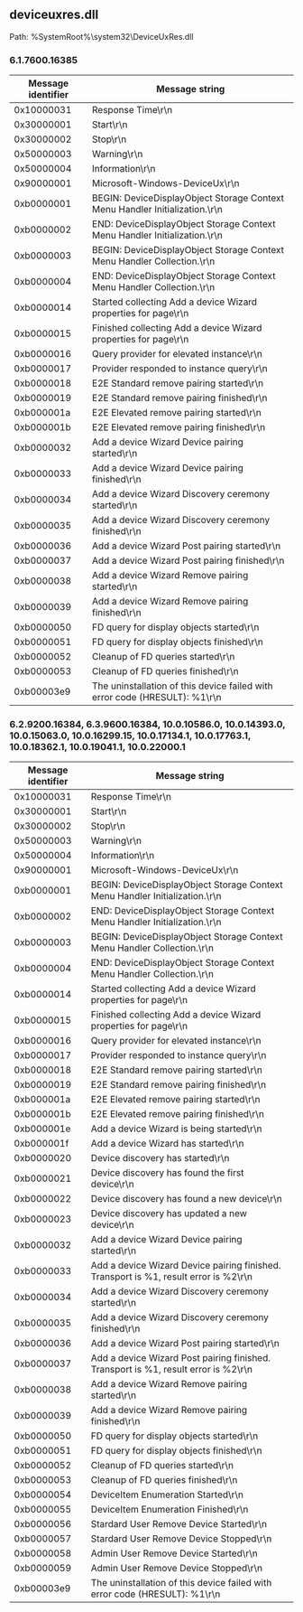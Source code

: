 ## deviceuxres.dll

Path: %SystemRoot%\system32\DeviceUxRes.dll

### 6.1.7600.16385

Message identifier | Message string
--- | ---
0x10000031 | Response Time\r\n
0x30000001 | Start\r\n
0x30000002 | Stop\r\n
0x50000003 | Warning\r\n
0x50000004 | Information\r\n
0x90000001 | Microsoft-Windows-DeviceUx\r\n
0xb0000001 | BEGIN: DeviceDisplayObject Storage Context Menu Handler Initialization.\r\n
0xb0000002 | END: DeviceDisplayObject Storage Context Menu Handler Initialization.\r\n
0xb0000003 | BEGIN: DeviceDisplayObject Storage Context Menu Handler Collection.\r\n
0xb0000004 | END: DeviceDisplayObject Storage Context Menu Handler Collection.\r\n
0xb0000014 | Started collecting Add a device Wizard properties for page\r\n
0xb0000015 | Finished collecting Add a device Wizard properties for page\r\n
0xb0000016 | Query provider for elevated instance\r\n
0xb0000017 | Provider responded to instance query\r\n
0xb0000018 | E2E Standard remove pairing started\r\n
0xb0000019 | E2E Standard remove pairing finished\r\n
0xb000001a | E2E Elevated remove pairing started\r\n
0xb000001b | E2E Elevated remove pairing finished\r\n
0xb0000032 | Add a device Wizard Device pairing started\r\n
0xb0000033 | Add a device Wizard Device pairing finished\r\n
0xb0000034 | Add a device Wizard Discovery ceremony started\r\n
0xb0000035 | Add a device Wizard Discovery ceremony finished\r\n
0xb0000036 | Add a device Wizard Post pairing started\r\n
0xb0000037 | Add a device Wizard Post pairing finished\r\n
0xb0000038 | Add a device Wizard Remove pairing started\r\n
0xb0000039 | Add a device Wizard Remove pairing finished\r\n
0xb0000050 | FD query for display objects started\r\n
0xb0000051 | FD query for display objects finished\r\n
0xb0000052 | Cleanup of FD queries started\r\n
0xb0000053 | Cleanup of FD queries finished\r\n
0xb00003e9 | The uninstallation of this device failed with error code (HRESULT): %1\r\n

### 6.2.9200.16384, 6.3.9600.16384, 10.0.10586.0, 10.0.14393.0, 10.0.15063.0, 10.0.16299.15, 10.0.17134.1, 10.0.17763.1, 10.0.18362.1, 10.0.19041.1, 10.0.22000.1

Message identifier | Message string
--- | ---
0x10000031 | Response Time\r\n
0x30000001 | Start\r\n
0x30000002 | Stop\r\n
0x50000003 | Warning\r\n
0x50000004 | Information\r\n
0x90000001 | Microsoft-Windows-DeviceUx\r\n
0xb0000001 | BEGIN: DeviceDisplayObject Storage Context Menu Handler Initialization.\r\n
0xb0000002 | END: DeviceDisplayObject Storage Context Menu Handler Initialization.\r\n
0xb0000003 | BEGIN: DeviceDisplayObject Storage Context Menu Handler Collection.\r\n
0xb0000004 | END: DeviceDisplayObject Storage Context Menu Handler Collection.\r\n
0xb0000014 | Started collecting Add a device Wizard properties for page\r\n
0xb0000015 | Finished collecting Add a device Wizard properties for page\r\n
0xb0000016 | Query provider for elevated instance\r\n
0xb0000017 | Provider responded to instance query\r\n
0xb0000018 | E2E Standard remove pairing started\r\n
0xb0000019 | E2E Standard remove pairing finished\r\n
0xb000001a | E2E Elevated remove pairing started\r\n
0xb000001b | E2E Elevated remove pairing finished\r\n
0xb000001e | Add a device Wizard is being started\r\n
0xb000001f | Add a device Wizard has started\r\n
0xb0000020 | Device discovery has started\r\n
0xb0000021 | Device discovery has found the first device\r\n
0xb0000022 | Device discovery has found a new device\r\n
0xb0000023 | Device discovery has updated a new device\r\n
0xb0000032 | Add a device Wizard Device pairing started\r\n
0xb0000033 | Add a device Wizard Device pairing finished. Transport is %1, result error is %2\r\n
0xb0000034 | Add a device Wizard Discovery ceremony started\r\n
0xb0000035 | Add a device Wizard Discovery ceremony finished\r\n
0xb0000036 | Add a device Wizard Post pairing started\r\n
0xb0000037 | Add a device Wizard Post pairing finished. Transport is %1, result error is %2\r\n
0xb0000038 | Add a device Wizard Remove pairing started\r\n
0xb0000039 | Add a device Wizard Remove pairing finished\r\n
0xb0000050 | FD query for display objects started\r\n
0xb0000051 | FD query for display objects finished\r\n
0xb0000052 | Cleanup of FD queries started\r\n
0xb0000053 | Cleanup of FD queries finished\r\n
0xb0000054 | DeviceItem Enumeration Started\r\n
0xb0000055 | DeviceItem Enumeration Finished\r\n
0xb0000056 | Stardard User Remove Device Started\r\n
0xb0000057 | Stardard User Remove Device Stopped\r\n
0xb0000058 | Admin User Remove Device Started\r\n
0xb0000059 | Admin User Remove Device Stopped\r\n
0xb00003e9 | The uninstallation of this device failed with error code (HRESULT): %1\r\n

